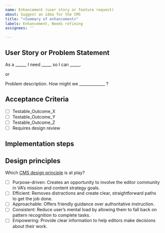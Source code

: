 ```yaml
---
name: Enhancement (user story or feature request)
about: Suggest an idea for the CMS
title: "<Summary of enhancement>"
labels: Enhancement, Needs refining
assignees: ''

---
```


## User Story or Problem Statement

As a _____, I need _____ so I can _____.

or

Problem description. How might we _____________ ?


## Acceptance Criteria
- [ ] Testable_Outcome_X
- [ ] Testable_Outcome_Y
- [ ] Testable_Outcome_Z
- [ ] Requires design review

## Implementation steps
<optional>

## Design principles

Which [CMS design principle](https://github.com/department-of-veterans-affairs/va.gov-team/blob/master/platform/cms/cms-product-design-principles.md) is at play?
- [ ] Purpose-driven: Creates an opportunity to involve the editor community in VA’s mission and content strategy goals.
- [ ] Efficient: Removes distractions and create clear, straightforward paths to get the job done.
- [ ] Approachable: Offers friendly guidance over authoritative instruction.
- [ ] Consistent: Reduce user’s mental load by allowing them to fall back on pattern recognition to complete tasks.
- [ ] Empowering: Provide clear information to help editors make decisions about their work.
